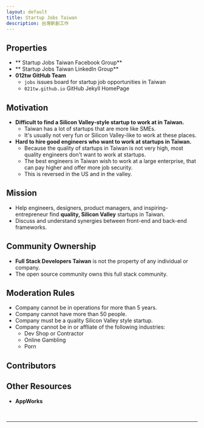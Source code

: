 ```yaml
---
layout: default
title: Startup Jobs Taiwan
description: 台灣新創工作
---
```


## Properties

* ** Startup Jobs Taiwan Facebook Group**
* ** Startup Jobs Taiwan LinkedIn Group**
* **012tw GitHub Team**
  * `jobs` issues board for startup job opportunities in Taiwan
  * `021tw.github.io` GitHub Jekyll HomePage

## Motivation

* **Difficult to find a Silicon Valley-style startup to work at in Taiwan.**
  * Taiwan has a lot of startups that are more like SMEs. 
  * It's usually not very fun or Silicon Valley-like to work at these places.
* **Hard to hire good engineers who want to work at startups in Taiwan.**
  * Because the quality of startups in Taiwan is not very high, most quality engineers don't want to work at startups.
  * The best engineers in Taiwan wish to work at a large enterprise, that can pay higher and offer more job security.
  * This is reversed in the US and in the valley.

## Mission

* Help engineers, designers, product managers, and inspiring-entrepreneur find **quality, Silicon Valley** startups in Taiwan.
* Discuss and understand synergies between front-end and back-end frameworks.

## Community Ownership

* **Full Stack Developers Taiwan** is not the property of any individual or company.
* The open source community owns this full stack community.

## Moderation Rules

* Company cannot be in operations for more than 5 years.
* Company cannot have more than 50 people.
* Company must be a quality Silicon Valley style startup.
* Company cannot be in or affliate of the following industries:
  * Dev Shop or Contractor
  * Online Gambling
  * Porn

## Contributors


## Other Resources

* **AppWorks**


<br>

---

<br>
